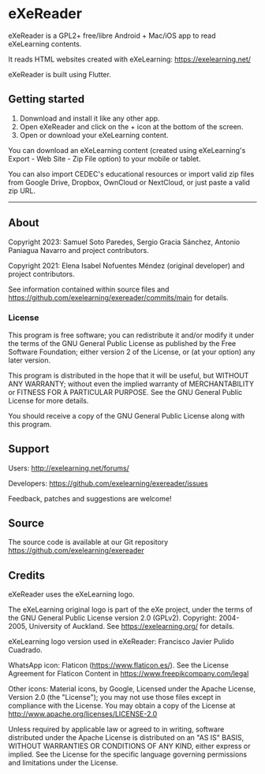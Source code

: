 # eXeReader

eXeReader is a GPL2+ free/libre Android + Mac/iOS app to read eXeLearning contents.

It reads HTML websites created with eXeLearning: https://exelearning.net/

eXeReader is built using Flutter.

## Getting started

1. Donwnload and install it like any other app.
2. Open eXeReader and click on the + icon at the bottom of the screen.
3. Open or download your eXeLearning content.

You can download an eXeLearning content (created using eXeLearning's Export - Web Site - Zip File option) 
to your mobile or tablet.

You can also import CEDEC's educational resources or import valid zip files from Google Drive, 
Dropbox, OwnCloud or NextCloud, or just paste a valid zip URL.

---

## About

Copyright 2023: Samuel Soto Paredes, Sergio Gracia Sánchez, Antonio Paniagua Navarro and project contributors.  

Copyright 2021: Elena Isabel Nofuentes Méndez (original developer) and project contributors.  

See information contained within source files and https://github.com/exelearning/exereader/commits/main for details.

### License

This program is free software; you can redistribute it and/or modify 
it under the terms of the GNU General Public License as published by
the Free Software Foundation; either version 2 of the License, or
(at your option) any later version.

This program is distributed in the hope that it will be useful,
but WITHOUT ANY WARRANTY; without even the implied warranty of
MERCHANTABILITY or FITNESS FOR A PARTICULAR PURPOSE.  See the
GNU General Public License for more details.

You should receive a copy of the GNU General Public License
along with this program.

## Support

Users: http://exelearning.net/forums/

Developers: https://github.com/exelearning/exereader/issues

Feedback, patches and suggestions are welcome!

## Source

The source code is available at our Git repository
https://github.com/exelearning/exereader

## Credits

eXeReader uses the eXeLearning logo.

The eXeLearning original logo is part of the eXe project, under the 
terms of the GNU General Public License version 2.0 (GPLv2). 
Copyright: 2004-2005, University of Auckland.
See https://exelearning.org/ for details.

eXeLearning logo version used in eXeReader: Francisco Javier Pulido Cuadrado.

WhatsApp icon: Flaticon (https://www.flaticon.es/). 
See the License Agreement for Flaticon Content in https://www.freepikcompany.com/legal

Other icons: Material icons, by Google, Licensed under the Apache License, Version 2.0 (the "License");
you may not use those files except in compliance with the License.
You may obtain a copy of the License at http://www.apache.org/licenses/LICENSE-2.0

Unless required by applicable law or agreed to in writing, software
distributed under the Apache License is distributed on an "AS IS" BASIS,
WITHOUT WARRANTIES OR CONDITIONS OF ANY KIND, either express or implied.
See the License for the specific language governing permissions and
limitations under the License.

